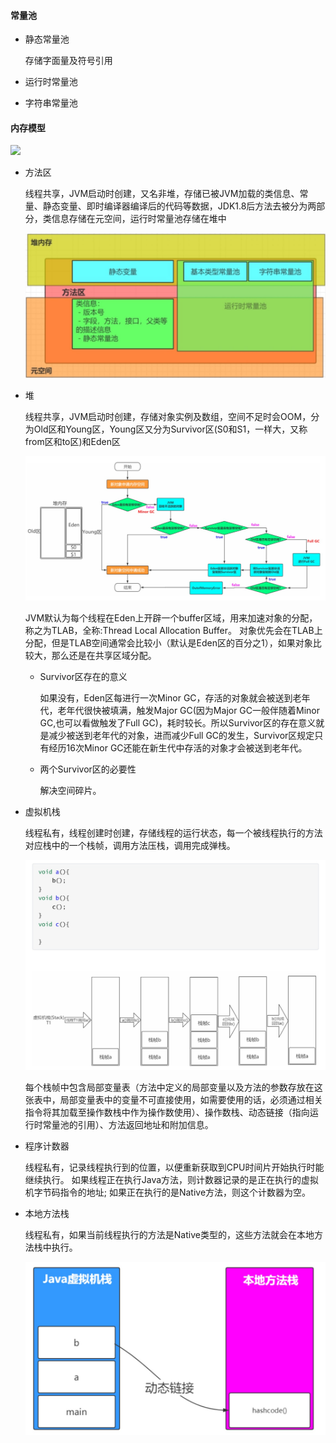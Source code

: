 #### 常量池

- 静态常量池

  存储字面量及符号引用

- 运行时常量池



- 字符串常量池


#### 内存模型

![](/assets/jvm/memory.png)

- 方法区

  线程共享，JVM启动时创建，又名非堆，存储已被JVM加载的类信息、常量、静态变量、即时编译器编译后的代码等数据，JDK1.8后方法去被分为两部分，类信息存储在元空间，运行时常量池存储在堆中

  ![](/assets/jvm/methodarea.png)

- 堆

  线程共享，JVM启动时创建，存储对象实例及数组，空间不足时会OOM，分为Old区和Young区，Young区又分为Survivor区(S0和S1，一样大，又称from区和to区)和Eden区

  ![](/assets/jvm/createobj.png)

  JVM默认为每个线程在Eden上开辟一个buffer区域，用来加速对象的分配，称之为TLAB，全称:Thread Local Allocation Buffer。 对象优先会在TLAB上分配，但是TLAB空间通常会比较小（默认是Eden区的百分之1），如果对象比较大，那么还是在共享区域分配。

  - Survivor区存在的意义

    如果没有，Eden区每进行一次Minor GC，存活的对象就会被送到老年代，老年代很快被填满，触发Major GC(因为Major GC一般伴随着Minor GC,也可以看做触发了Full GC)，耗时较长。所以Survivor区的存在意义就是减少被送到老年代的对象，进而减少Full GC的发生，Survivor区规定只有经历16次Minor GC还能在新生代中存活的对象才会被送到老年代。

  - 两个Survivor区的必要性

    解决空间碎片。

- 虚拟机栈

  线程私有，线程创建时创建，存储线程的运行状态，每一个被线程执行的方法对应栈中的一个栈帧，调用方法压栈，调用完成弹栈。

  ![](/assets/jvm/stack.png)

  每个栈帧中包含局部变量表（方法中定义的局部变量以及方法的参数存放在这张表中，局部变量表中的变量不可直接使用，如需要使用的话，必须通过相关指令将其加载至操作数栈中作为操作数使用）、操作数栈、动态链接（指向运行时常量池的引用）、方法返回地址和附加信息。

- 程序计数器

  线程私有，记录线程执行到的位置，以便重新获取到CPU时间片开始执行时能继续执行。
  如果线程正在执行Java方法，则计数器记录的是正在执行的虚拟机字节码指令的地址; 如果正在执行的是Native方法，则这个计数器为空。

- 本地方法栈

  线程私有，如果当前线程执行的方法是Native类型的，这些方法就会在本地方法栈中执行。

  ![](/assets/jvm/nativestack.png)
